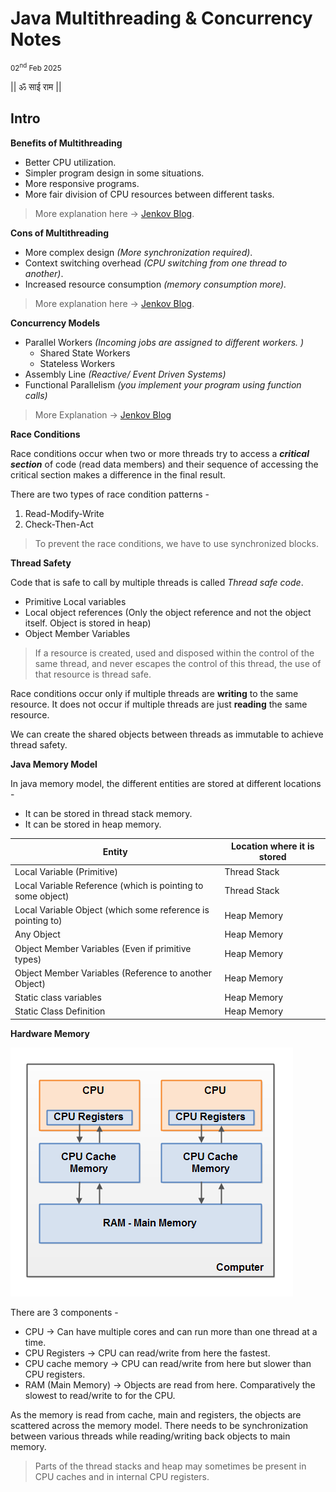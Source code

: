 # Java Multithreading & Concurrency Notes
<small>02<sup>nd</sup> Feb 2025</small>

|| ॐ साई राम ||

## Intro

**Benefits of Multithreading**

- Better CPU utilization.
- Simpler program design in some situations.
- More responsive programs.
- More fair division of CPU resources between different tasks.

> More explanation here -> [Jenkov Blog](https://jenkov.com/tutorials/java-concurrency/benefits.html).

**Cons of Multithreading**

- More complex design _(More synchronization required)_.
- Context switching overhead _(CPU switching from one thread to another)_.
- Increased resource consumption _(memory consumption more)._

> More explanation here -> [Jenkov Blog](https://jenkov.com/tutorials/java-concurrency/costs.html).

**Concurrency Models**

- Parallel Workers _(Incoming jobs are assigned to different workers. )_
    - Shared State Workers
    - Stateless Workers
- Assembly Line _(Reactive/ Event Driven Systems)_
- Functional Parallelism _(you implement your program using function calls)_

> More Explanation -> [Jenkov Blog](https://jenkov.com/tutorials/java-concurrency/concurrency-models.html)

**Race Conditions**

Race conditions occur when two or more threads try to access a **_critical section_** of code (read data members) and their sequence of accessing the critical section makes a difference in the final result. 

There are two types of race condition patterns - 

1. Read-Modify-Write
2. Check-Then-Act

> To prevent the race conditions, we have to use synchronized blocks. 

**Thread Safety**

Code that is safe to call by multiple threads is called _Thread safe code_.

- Primitive Local variables
- Local object references (Only the object reference and not the object itself. Object is stored in heap)
- Object Member Variables

> If a resource is created, used and disposed within
the control of the same thread,
and never escapes the control of this thread,
the use of that resource is thread safe.

Race conditions occur only if multiple threads are **writing** to the same resource.
It does not occur if multiple threads are just **reading** the same resource. 

We can create the shared objects between threads as immutable to achieve thread safety.

**Java Memory Model**

In java memory model, the different entities are stored at different locations -

- It can be stored in thread stack memory.
- It can be stored in heap memory.

| Entity | Location where it is stored |
|--------|-----------------------------|
| Local Variable (Primitive) | Thread Stack |
| Local Variable Reference (which is pointing to some object)| Thread Stack |
| Local Variable Object (which some reference is pointing to)| Heap Memory |
| Any Object | Heap Memory |
| Object Member Variables (Even if primitive types) | Heap Memory |
| Object Member Variables (Reference to another Object) | Heap Memory |
| Static class variables | Heap Memory |
| Static Class Definition | Heap Memory |

**Hardware Memory**

![alt text](images/hardware_memory_model.png)

There are 3 components - 
- CPU -> Can have multiple cores and can run more than one thread at a time. 
- CPU Registers -> CPU can read/write from here the fastest.
- CPU cache memory -> CPU  can read/write from here but slower than CPU registers.
- RAM (Main Memory) -> Objects are read from here.  Comparatively the slowest to read/write to for the CPU. 

As the memory is read from cache, main and registers, the objects are scattered across the memory model. There needs to be synchronization between various threads while reading/writing back objects to main memory. 

>  Parts of the thread stacks and heap may sometimes be present in CPU caches and in internal CPU registers.


